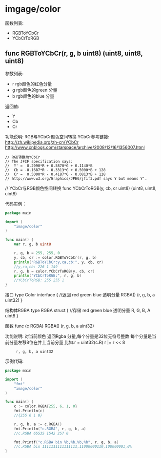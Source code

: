 # imgage/color

函数列表:
- RGBToYCbCr
- YCbCrToRGB
   
## func RGBToYCbCr(r, g, b uint8) (uint8, uint8, uint8) 

参数列表:
- r rgb颜色的红色分量
- g rgb颜色的green 分量
- b rgb颜色的blue 分量

返回值:
- Y
- Cb
- Cr 

功能说明:
	RGB与YCbCr颜色空间转换
	YCbCr参考链接:
		http://zh.wikipedia.org/zh-cn/YCbCr
		http://www.cnblogs.com/starspace/archive/2008/12/16/1356007.html
		
	// RGB转换为YCbCr
	// The JFIF specification says:
	//	Y' =  0.2990*R + 0.5870*G + 0.1140*B
	//	Cb = -0.1687*R - 0.3313*G + 0.5000*B + 128
	//	Cr =  0.5000*R - 0.4187*G - 0.0813*B + 128
	// http://www.w3.org/Graphics/JPEG/jfif3.pdf says Y but means Y'.

	
// YCbCr与RGB颜色空间转换
func YCbCrToRGB(y, cb, cr uint8) (uint8, uint8, uint8) 

	
代码实例：

```go
package main

import (
	"image/color"
)

func main() {
	var r, g, b uint8

	r, g, b = 255, 255, 0
	y, cb, cr := color.RGBToYCbCr(r, g, b)
	println("RGBToYCbCr:y,ca,cb:", y, cb, cr)
	//y,ca,cb: 226 1 149
	r, g, b = color.YCbCrToRGB(y, cb, cr)
	println("YCbCrToRGB:", r, g, b)
	//YCbCrToRGB: 255 255 1
}

```


接口 type Color interface {
	//返回 red green blue 透明分量
	RGBA() (r, g, b, a uint32)
}

结构体RGBA 
type RGBA struct {
	//存储 red green blue 透明分量
	R, G, B, A uint8
}

函数
func (c RGBA) RGBA() (r, g, b, a uint32) 

功能说明:
	对当前颜色 返回Rgba 分量,每个分量是32位无符号整数
		每个分量是当前分量左移8位在并上当前分量
		比如:r = uint32(c.R)
			r |= r << 8
			
		 r, g, b, a uint32 
		 
示例代码:
```go
package main

import (
	"fmt"
	"image/color"
)

func main() {
	c := color.RGBA{255, 6, 1, 0}
	fmt.Println(c)
	//{255 6 1 0}

	r, g, b, a := c.RGBA()
	fmt.Println("c.RGBA", r, g, b, a)
	//c.RGBA 65535 1542 257 0

	fmt.Printf("c.RGBA bin %b,%b,%b,%b", r, g, b, a)
	//c.RGBA bin 1111111111111111,11000000110,100000001,0%
}
```

